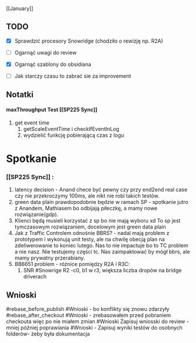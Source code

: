 [[January]]

## TODO
- [x] Sprawdzić procesory Snowridge (chodziło o rewizję np. R2A)
- [ ] Ogarnąć uwagi do review
- [x] Ogarnąć szablony do obsidiana
- [ ] Jak starczy czasu to zabrać sie za improvement


## Notatki

#### maxThroughput Test [[SP225 Sync]]
1. get event time
	1. getScaleEventTime i checkIfEventInLog
	2. wydzielić funkcję pobierającą czas z logu

 # Spotkanie



###  [[SP225 Sync]] :
1. latency decision - Anand chece być pewny czy przy end2end real case czy nie przekroczymy 100ms, ale nikt nie robi takich testów.
2. green data plain prawdopodobnie będzie w ramach SP - spotkanie jutro z Anandem, Mathiasem bo odbijają piłeczkę, a mamy nowe rozwiązanie(gdp).
3. Klienci będą musieli korzystać z sp bo nie mają wyboru xd To sp jest tymczasowym rozwiązaniem, docelowym jest green data plain
4. Jak z Traffic Controlem odnośnie BBRS? - nadal mają problem z prototypem i wykonują unit testy, ale na chwilę obecją plan na zdeliwerowanie to koniec lutego. Nas to nie impactuje bo to TC problem a nie nasz. Nie testujemy części tc. Nas zaimpaktować by mógł bbrs, ale mamy prywatny przerabiany.
5. BB6651 problem - różnice pomiędzy R2A i R3C:
	1. SNR #Snowrige R2 -c0, b1 w r3, większa liczba dropów na bridge driverach

## Wnioski
#rebase_before_publish #Wnioski - bo konflikty się znowu zdarzyły
#rebase_after_checkout #Wnioski - zrebasowałem przed pobraniem checkouta więc po nie miałem zmian
#Wnioski Zapisuj wniosski do review - mniej później poprawiania
#Wnioski - Zapisuj wyniki testów do osobnych folderów- żeby była dokumentacja
